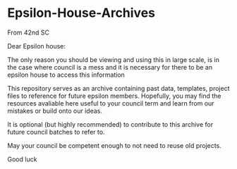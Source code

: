 # Epsilon-House-Archives

From 42nd SC

Dear Epsilon house: 

The only reason you should be viewing and using this in large scale, is in the case where council is a mess and it is necessary for there to be an epsilon house to access this information

This repository serves as an archive containing past data, templates, project files to reference for future epsilon members.
Hopefully, you may find the resources avaliable here useful to your council term and learn from our mistakes or build onto our ideas.

It is optional (but highly recommended) to contribute to this archive for future council batches to refer to.

May your council be competent enough to not need to reuse old projects.

Good luck

